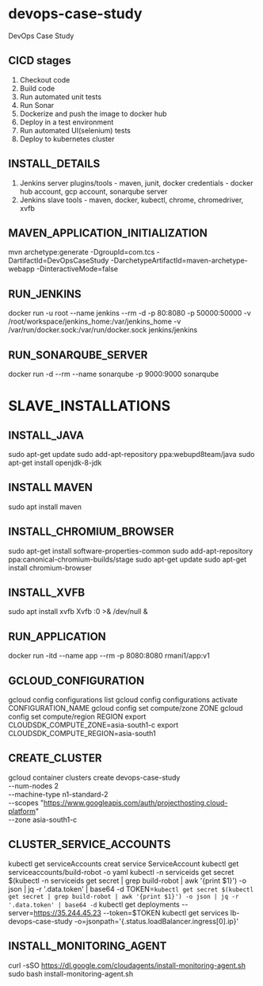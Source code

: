 # devops-case-study
DevOps Case Study

CICD stages
-----------
1. Checkout code
2. Build code
3. Run automated unit tests
4. Run Sonar
5. Dockerize and push the image to docker hub
6. Deploy in a test environment
7. Run automated UI(selenium) tests
8. Deploy to kubernetes cluster

INSTALL_DETAILS
---------------
1. Jenkins server
  plugins/tools - maven, junit, docker
  credentials - docker hub account, gcp account, sonarqube server
2. Jenkins slave
  tools - maven, docker, kubectl, chrome, chromedriver, xvfb

MAVEN_APPLICATION_INITIALIZATION
--------------------------------
mvn archetype:generate -DgroupId=com.tcs -DartifactId=DevOpsCaseStudy -DarchetypeArtifactId=maven-archetype-webapp -DinteractiveMode=false  

RUN_JENKINS
-----------
docker run -u root --name jenkins --rm -d -p 80:8080 -p 50000:50000 -v /root/workspace/jenkins_home:/var/jenkins_home -v /var/run/docker.sock:/var/run/docker.sock jenkins/jenkins

RUN_SONARQUBE_SERVER
--------------------
docker run -d --rm --name sonarqube -p 9000:9000 sonarqube

SLAVE_INSTALLATIONS
====================
INSTALL_JAVA
-------------------
sudo apt-get update
sudo add-apt-repository ppa:webupd8team/java
sudo apt-get install openjdk-8-jdk

INSTALL MAVEN
-------------------
sudo apt install maven

INSTALL_CHROMIUM_BROWSER
-------------------
sudo apt-get install software-properties-common
sudo add-apt-repository ppa:canonical-chromium-builds/stage
sudo apt-get update
sudo apt-get install chromium-browser

INSTALL_XVFB
-------------------
sudo apt install xvfb
Xvfb :0 >& /dev/null &

RUN_APPLICATION
-------------------
docker run -itd --name app --rm -p 8080:8080 rmani1/app:v1

GCLOUD_CONFIGURATION
-------------------
gcloud config configurations list
gcloud config configurations activate CONFIGURATION_NAME
gcloud config set compute/zone ZONE
gcloud config set compute/region REGION
export CLOUDSDK_COMPUTE_ZONE=asia-south1-c
export CLOUDSDK_COMPUTE_REGION=asia-south1

CREATE_CLUSTER
-------------------
gcloud container clusters create devops-case-study \
--num-nodes 2 \
--machine-type n1-standard-2 \
--scopes "https://www.googleapis.com/auth/projecthosting,cloud-platform" \
--zone asia-south1-c

CLUSTER_SERVICE_ACCOUNTS
-------------------
kubectl get serviceAccounts
creat service ServiceAccount
kubectl get serviceaccounts/build-robot -o yaml
kubectl -n serviceids get secret $(kubectl -n serviceids get secret | grep build-robot | awk '{print $1}') -o json | jq -r '.data.token'  | base64 -d
TOKEN=`kubectl get secret $(kubectl get secret | grep build-robot | awk '{print $1}') -o json | jq -r '.data.token' | base64 -d`
kubectl get deployments --server=https://35.244.45.23 --token=$TOKEN
kubectl get services lb-devops-case-study -o=jsonpath='{.status.loadBalancer.ingress[0].ip}'

INSTALL_MONITORING_AGENT
-------------------
curl -sSO https://dl.google.com/cloudagents/install-monitoring-agent.sh
sudo bash install-monitoring-agent.sh
